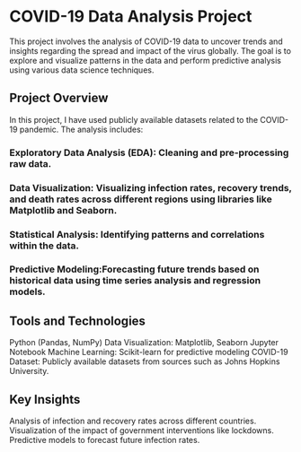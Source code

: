 # COVID-19 Data Analysis Project
This project involves the analysis of COVID-19 data to uncover trends and insights regarding the spread and impact of the virus globally. The goal is to explore and visualize patterns in the data and perform predictive analysis using various data science techniques.

## Project Overview
In this project, I have used publicly available datasets related to the COVID-19 pandemic. The analysis includes:

### Exploratory Data Analysis (EDA): Cleaning and pre-processing raw data.
### Data Visualization: Visualizing infection rates, recovery trends, and death rates across different regions using libraries like Matplotlib and Seaborn.
### Statistical Analysis: Identifying patterns and correlations within the data.
### Predictive Modeling:Forecasting future trends based on historical data using time series analysis and regression models.

## Tools and Technologies
Python (Pandas, NumPy)
Data Visualization: Matplotlib, Seaborn
Jupyter Notebook
Machine Learning: Scikit-learn for predictive modeling
COVID-19 Dataset: Publicly available datasets from sources such as Johns Hopkins University.

## Key Insights

Analysis of infection and recovery rates across different countries.
Visualization of the impact of government interventions like lockdowns.
Predictive models to forecast future infection rates.
